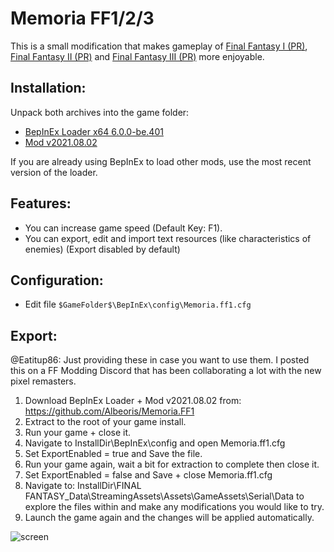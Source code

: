 # Memoria FF1/2/3
This is a small modification that makes gameplay of [Final Fantasy I (PR)](https://store.steampowered.com/app/1173770/FINAL_FANTASY/), [Final Fantasy II (PR)](https://store.steampowered.com/app/1173780/FINAL_FANTASY_II/) and [Final Fantasy III (PR)](https://store.steampowered.com/app/1173790/FINAL_FANTASY_III/) more enjoyable. 

## Installation:
Unpack both archives into the game folder:
- [BepInEx Loader x64 6.0.0-be.401](https://github.com/Albeoris/Memoria.FF1/releases/download/v2021.08.02/Loader_v2021.08.01.zip)
- [Mod v2021.08.02](https://github.com/Albeoris/Memoria.FF1/releases/download/v2021.08.02/Mod_v2021.08.02.zip)

If you are already using BepInEx to load other mods, use the most recent version of the loader.

## Features:

- You can increase game speed (Default Key: F1).
- You can export, edit and import text resources (like characteristics of enemies) (Export disabled by default)

## Configuration:

- Edit file `$GameFolder$\BepInEx\config\Memoria.ff1.cfg`

## Export:

@Eatitup86:
Just providing these in case you want to use them. I posted this on a FF Modding Discord that has been collaborating a lot with the new pixel remasters.

1. Download BepInEx Loader + Mod v2021.08.02 from: https://github.com/Albeoris/Memoria.FF1
2. Extract to the root of your game install.
3. Run your game + close it.
4. Navigate to InstallDir\BepInEx\config and open Memoria.ff1.cfg
5. Set ExportEnabled = true and Save the file.
6. Run your game again, wait a bit for extraction to complete then close it.
7. Set ExportEnabled = false and Save + close Memoria.ff1.cfg
8. Navigate to: InstallDir\FINAL FANTASY_Data\StreamingAssets\Assets\GameAssets\Serial\Data to explore the files within and make any modifications you would like to try.
9. Launch the game again and the changes will be applied automatically.


![screen](https://i.imgur.com/1IrVylI.png)
